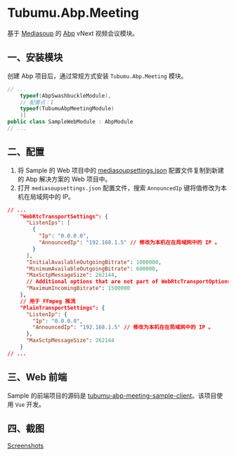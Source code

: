 # Tubumu.Abp.Meeting

基于 [Mediasoup](https://github.com/versatica/mediasoup) 的 [Abp](https://www.abp.io/) vNext 视频会议模块。

## 一、安装模块

创建 Abp 项目后，通过常规方式安装 `Tubumu.Abp.Meeting` 模块。

``` C#
// ...
    typeof(AbpSwashbuckleModule),
    // 配置点：1
    typeof(TubumuAbpMeetingModule)
    )]
public class SampleWebModule : AbpModule
// ...
```

## 二、配置

1. 将 Sample 的 Web 项目中的 [mediasoupsettings.json](https://github.com/albyho/Tubumu.Abp.Meeting/blob/main/samples/Tubumu.Abp.Meeting.Sample/src/Tubumu.Abp.Meeting.Sample.Web/mediasoupsettings.json) 配置文件复制到新建的 Abp 解决方案的 Web 项目中。
2. 打开 `mediasoupsettings.json` 配置文件，搜索 `AnnouncedIp` 键将值修改为本机在局域网中的 IP。

``` json
// ...
    "WebRtcTransportSettings": {
      "ListenIps": [
        {
          "Ip": "0.0.0.0",
          "AnnouncedIp": "192.168.1.5" // 修改为本机在在局域网中的 IP 。
        }
      ],
      "InitialAvailableOutgoingBitrate": 1000000,
      "MinimumAvailableOutgoingBitrate": 600000,
      "MaxSctpMessageSize": 262144,
      // Additional options that are not part of WebRtcTransportOptions.
      "MaximumIncomingBitrate": 1500000
    },
    // 用于 FFmpeg 推流
    "PlainTransportSettings": {
      "ListenIp": {
        "Ip": "0.0.0.0",
        "AnnouncedIp": "192.168.1.5" // 修改为本机在在局域网中的 IP 。
      },
      "MaxSctpMessageSize": 262144
    }
// ...
```

## 三、Web 前端

Sample 的前端项目的源码是 [tubumu-abp-meeting-sample-client](https://github.com/albyho/Tubumu.Abp.Meeting/tree/main/samples/Tubumu.Abp.Meeting.Sample/src/tubumu-abp-meeting-sample-client)。该项目使用 `Vue` 开发。

## 四、截图

[Screenshots](https://github.com/albyho/Tubumu.Abp.Meeting/blob/main/Screenshots.md)
